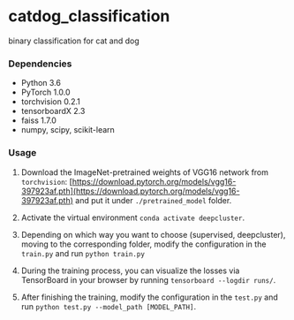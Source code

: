# catdog_classification
binary classification for cat and dog


### Dependencies

* Python 3.6
* PyTorch 1.0.0
* torchvision 0.2.1
* tensorboardX 2.3
* faiss 1.7.0
* numpy, scipy, scikit-learn


### Usage

1. Download the ImageNet-pretrained weights of VGG16 network from `torchvision`: [https://download.pytorch.org/models/vgg16-397923af.pth](https://download.pytorch.org/models/vgg16-397923af.pth) and put it under `./pretrained_model` folder.

2. Activate the virtual environment `conda activate deepcluster`.

3. Depending on which way you want to choose (supervised, deepcluster), moving to the corresponding folder, modify the configuration in the `train.py` and run `python train.py`

4. During the training process, you can visualize the losses via TensorBoard in your browser by running `tensorboard --logdir runs/`. 

5. After finishing the training, modify the configuration in the `test.py` and run `python test.py --model_path [MODEL_PATH]`.

